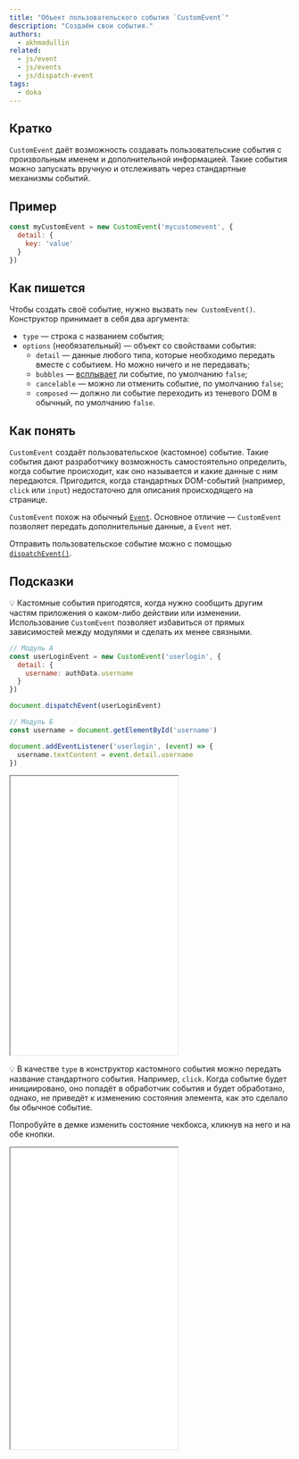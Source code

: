 ```yaml
---
title: "Объект пользовательского события `CustomEvent`"
description: "Создаём свои события."
authors:
  - akhmadullin
related:
  - js/event
  - js/events
  - js/dispatch-event
tags:
  - doka
---
```


## Кратко

`CustomEvent` даёт возможность создавать пользовательские события с произвольным именем и дополнительной информацией. Такие события можно запускать вручную и отслеживать через стандартные механизмы событий.

## Пример

```javascript
const myCustomEvent = new CustomEvent('mycustomevent', {
  detail: {
    key: 'value'
  }
})
```

## Как пишется

Чтобы создать своё событие, нужно вызвать `new CustomEvent()`. Конструктор принимает в себя два аргумента:

- `type` — строка с названием события;
- `options` (необязательный) — объект со свойствами события:
  - `detail` — данные любого типа, которые необходимо передать вместе с событием. Но можно ничего и не передавать;
  - `bubbles` — [всплывает](/js/events/#vsplytie-sobytiy) ли событие, по умолчанию `false`;
  - `cancelable` — можно ли отменить событие, по умолчанию `false`;
  - `composed` — должно ли событие переходить из теневого DOM в обычный, по умолчанию `false`.

## Как понять

`CustomEvent` создаёт пользовательское (кастомное) событие. Такие события дают разработчику возможность самостоятельно определить, когда событие происходит, как оно называется и какие данные с ним передаются. Пригодится, когда стандартных DOM-событий (например, `click` или `input`) недостаточно для описания происходящего на странице.

`CustomEvent` похож на обычный [`Event`](/js/event/). Основное отличие — `CustomEvent` позволяет передать дополнительные данные, а `Event` нет.

Отправить пользовательское событие можно с помощью [`dispatchEvent()`](/js/dispatch-event/).

## Подсказки

💡 Кастомные события пригодятся, когда нужно сообщить другим частям приложения о каком-либо действии или изменении. Использование `CustomEvent` позволяет избавиться от прямых зависимостей между модулями и сделать их менее связными.

```javascript
// Модуль А
const userLoginEvent = new CustomEvent('userlogin', {
  detail: {
    username: authData.username
  }
})

document.dispatchEvent(userLoginEvent)

// Модуль Б
const username = document.getElementById('username')

document.addEventListener('userlogin', (event) => {
  username.textContent = event.detail.username
})
```

<iframe title="Сообщаем об авторизации пользователя с помощью CustomEvent" src="demos/user-login/" height="500"></iframe>

💡 В качестве `type` в конструктор кастомного события можно передать название стандартного события. Например, `click`. Когда событие будет инициировано, оно попадёт в обработчик события и будет обработано, однако, не приведёт к изменению состояния элемента, как это сделало бы обычное событие.

Попробуйте в демке изменить состояние чекбокса, кликнув на него и на обе кнопки.

<iframe title="Сравнение new MouseEvent('click') с new CustomEvent('click')" src="demos/event-vs-custom-event/" height="540"></iframe>
